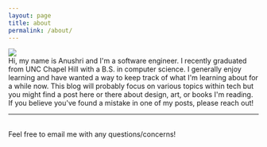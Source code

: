 ```yaml
---
layout: page
title: about
permalink: /about/
---
```


<img class="col one right" src="/img/prof_pic.jpg">

<br/>
Hi, my name is Anushri and I'm a software engineer. I recently graduated from UNC Chapel Hill with a B.S. in computer science. I generally enjoy learning and have wanted a way to keep track of what I'm learning about for a while now. This blog will probably focus on various topics within tech but you might find a post here or there about design, art, or books I'm reading. If you believe you've found a mistake in one of my posts, please reach out!


<br/>
<hr/>
<br/>
<span class="contacticon center">
	<a href="mailto:anushri.adhia@gmail.com"><i class="fa fa-envelope-square"></i></a>
	<a href="https://github.com/anushriadhia" target="_blank"><i class="fa fa-github-square"></i></a>
	<a href="https://www.linkedin.com/in/anushriadhia/" target="_blank"><i class="fa fa-linkedin-square"></i></a>
	<a href="https://instagram.com/anushriadhia/" target="_blank"><i class="fab fa-instagram"></i></a>
</span>

<div class="col three caption">
	Feel free to email me with any questions/concerns!
</div>

